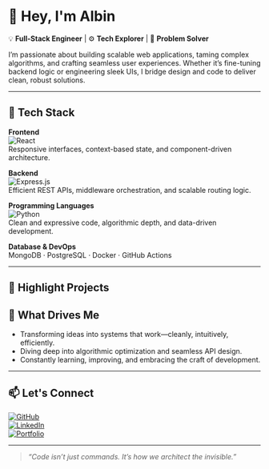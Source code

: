 # 👋 Hey, I'm Albin

💡 **Full-Stack Engineer** | ⚙️ **Tech Explorer** | 🧠 **Problem Solver**

I’m passionate about building scalable web applications, taming complex algorithms, and crafting seamless user experiences. Whether it’s fine-tuning backend logic or engineering sleek UIs, I bridge design and code to deliver clean, robust solutions.

---

## 🚀 Tech Stack

**Frontend**  
![React](https://img.shields.io/badge/React-20232A?style=flat&logo=react&logoColor=61DAFB)  
Responsive interfaces, context-based state, and component-driven architecture.

**Backend**  
![Express.js](https://img.shields.io/badge/Express.js-404D59?style=flat)  
Efficient REST APIs, middleware orchestration, and scalable routing logic.

**Programming Languages**  
![Python](https://img.shields.io/badge/Python-3776AB?style=flat&logo=python&logoColor=white)  
Clean and expressive code, algorithmic depth, and data-driven development.

**Database & DevOps**  
MongoDB · PostgreSQL · Docker · GitHub Actions

---

## 📂 Highlight Projects



## 🧭 What Drives Me

- Transforming ideas into systems that work—cleanly, intuitively, efficiently.  
- Diving deep into algorithmic optimization and seamless API design.  
- Constantly learning, improving, and embracing the craft of development.

---

## 📫 Let's Connect

[![GitHub](https://img.shields.io/badge/GitHub-albin--codes-black?style=flat&logo=github)](https://github.com/Evasive-6/Evasive-6)  
[![LinkedIn](https://img.shields.io/badge/LinkedIn-connect-blue?style=flat&logo=linkedin)](https://www.linkedin.com/in/albin-shiju-b7b117361)  
[![Portfolio](https://img.shields.io/badge/Portfolio-visit-0f0f0f?style=flat&logo=vercel)](https://your-portfolio.site)

---

> _“Code isn’t just commands. It’s how we architect the invisible.”_
